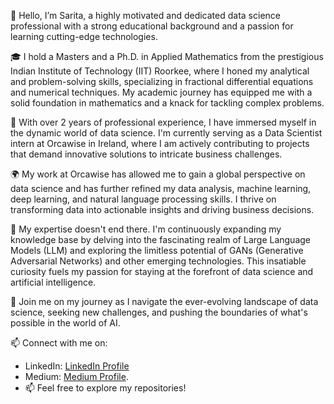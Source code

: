 👋 Hello, I’m Sarita, a highly motivated and dedicated data science professional with a strong educational background and a passion for learning cutting-edge technologies.

🎓 I hold a Masters and a Ph.D. in Applied Mathematics from the prestigious Indian Institute of Technology (IIT) Roorkee, where I honed my analytical and problem-solving skills, specializing in fractional differential equations and numerical techniques. My academic journey has equipped me with a solid foundation in mathematics and a knack for tackling complex problems.

💼 With over 2 years of professional experience, I have immersed myself in the dynamic world of data science. I'm currently serving as a Data Scientist intern at Orcawise in Ireland, where I am actively contributing to projects that demand innovative solutions to intricate business challenges.

🌍 My work at Orcawise has allowed me to gain a global perspective on data science and has further refined my data analysis, machine learning, deep learning, and natural language processing skills. I thrive on transforming data into actionable insights and driving business decisions.

👀 My expertise doesn't end there. I'm continuously expanding my knowledge base by delving into the fascinating realm of Large Language Models (LLM) and exploring the limitless potential of GANs (Generative Adversarial Networks) and other emerging technologies. This insatiable curiosity fuels my passion for staying at the forefront of data science and artificial intelligence.

🌱 Join me on my journey as I navigate the ever-evolving landscape of data science, seeking new challenges, and pushing the boundaries of what's possible in the world of AI.

📫  Connect with me on:
  - LinkedIn: [LinkedIn Profile](https://www.linkedin.com/in/sarita-ph-d-65610019b/)
  - Medium: [Medium Profile](https://medium.com/@sarita_68521).
  - 📫 Feel free to explore my repositories!

<!---
SaritaPhD/SaritaPhD is a ✨ special ✨ repository because its `README.md` (this file) appears on your GitHub profile.
You can click the Preview link to take a look at your changes.
--->
